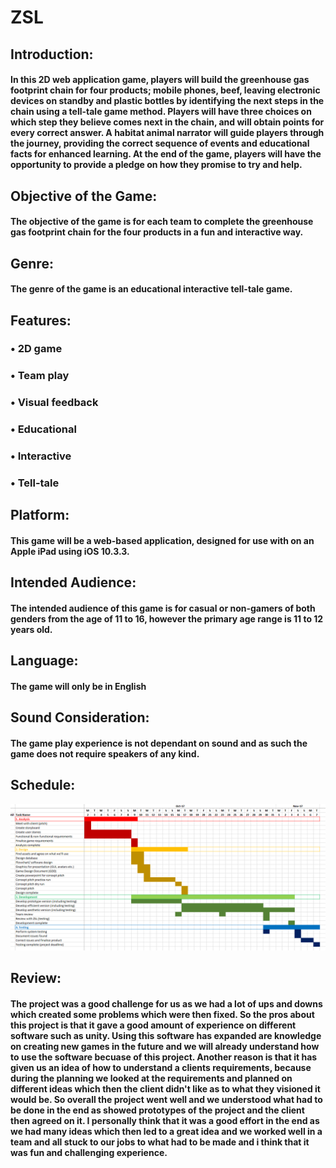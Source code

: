 # ZSL

## Introduction:
#### In this 2D web application game, players will build the greenhouse gas footprint chain for four products; mobile phones, beef, leaving electronic devices on standby and plastic bottles by identifying the next steps in the chain using a tell-tale game method. Players will have three choices on which step they believe comes next in the chain, and will obtain points for every correct answer. A habitat animal narrator will guide players through the journey, providing the correct sequence of events and educational facts for enhanced learning. At the end of the game, players will have the opportunity to provide a pledge on how they promise to try and help.

## Objective of the Game:
#### The objective of the game is for each team to complete the greenhouse gas footprint chain for the four products in a fun and interactive way. 

## Genre:
#### The genre of the game is an educational interactive tell-tale game.

## Features:
### •	2D game
### •	Team play
### •	Visual feedback
### •	Educational
### •	Interactive
### •	Tell-tale

## Platform:
#### This game will be a web-based application, designed for use with on an Apple iPad using iOS 10.3.3.

## Intended Audience:
#### The intended audience of this game is for casual or non-gamers of both genders from the age of 11 to 16, however the primary age range is 11 to 12 years old. 

## Language:
#### The game will only be in English

## Sound Consideration:
#### The game play experience is not dependant on sound and as such the game does not require speakers of any kind.

## Schedule:
![Gant Chart](https://github.com/kap14275819/ZSL/blob/master/gant%20chart.png)

## Review:
#### The project was a good challenge for us as we had a lot of ups and downs which created some problems which were then fixed. So the pros about this project is that it gave a good amount of experience on different software such as unity. Using this software has expanded are knowledge on creating new games in the future and we will already understand how to use the software becuase of this project. Another reason is that it has given us an idea of how to understand a clients requirements, because during the planning we looked at the requirements and planned on different ideas which then the client didn't like as to what they visioned it would be. So overall the project went well and we understood what had to be done in the end as showed prototypes of the project and the client then agreed on it. I personally think that it was a good effort in the end as we had many ideas which then led to a great idea and we worked well in a team and all stuck to our jobs to what had to be made and i think that it was fun and challenging experience.


